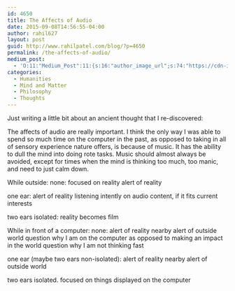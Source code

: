 ```yaml
---
id: 4650
title: The Affects of Audio
date: 2015-09-08T14:56:55-04:00
author: rahil627
layout: post
guid: http://www.rahilpatel.com/blog/?p=4650
permalink: /the-affects-of-audio/
medium_post:
  - 'O:11:"Medium_Post":11:{s:16:"author_image_url";s:74:"https://cdn-images-1.medium.com/fit/c/200/200/1*dmbNkD5D-u45r44go_cf0g.png";s:10:"author_url";s:28:"https://medium.com/@rahil627";s:11:"byline_name";N;s:12:"byline_email";N;s:10:"cross_link";s:2:"no";s:2:"id";s:11:"c339ad5972e";s:21:"follower_notification";s:3:"yes";s:7:"license";s:19:"all-rights-reserved";s:14:"publication_id";s:2:"-1";s:6:"status";s:6:"public";s:3:"url";s:61:"https://medium.com/@rahil627/the-affects-of-audio-c339ad5972e";}'
categories:
  - Humanities
  - Mind and Matter
  - Philosophy
  - Thoughts
---
```

Just writing a little bit about an ancient thought that I re-discovered:

The affects of audio are really important. I think the only way I was able to spend so much time on the computer in the past, as opposed to taking in all of sensory experience nature offers, is because of music. It has the ability to dull the mind into doing rote tasks. Music should almost always be avoided, except for times when the mind is thinking too much, too manic, and need to just calm down.

While outside:
none:
focused on reality
alert of reality

one ear:
alert of reality
listening intently on audio content, if it fits current interests

two ears isolated:
reality becomes film


While in front of a computer:
none:
alert of reality nearby
alert of outside world
question why I am on the computer as opposed to making an impact in the world
question why I am not thinking fast

one ear (maybe two ears non-isolated):
alert of reality nearby
alert of outside world

two ears isolated.
focused on things displayed on the computer